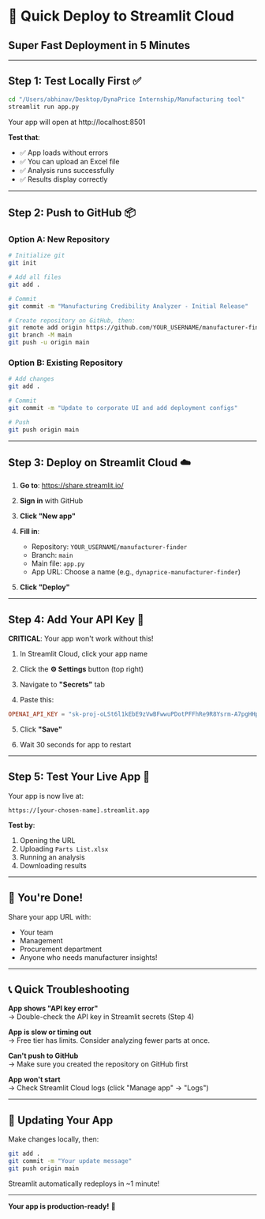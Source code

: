 # 🚀 Quick Deploy to Streamlit Cloud

## Super Fast Deployment in 5 Minutes

---

## Step 1: Test Locally First ✅

```bash
cd "/Users/abhinav/Desktop/DynaPrice Internship/Manufacturing tool"
streamlit run app.py
```

Your app will open at http://localhost:8501

**Test that**:
- ✅ App loads without errors
- ✅ You can upload an Excel file
- ✅ Analysis runs successfully
- ✅ Results display correctly

---

## Step 2: Push to GitHub 📦

### Option A: New Repository

```bash
# Initialize git
git init

# Add all files
git add .

# Commit
git commit -m "Manufacturing Credibility Analyzer - Initial Release"

# Create repository on GitHub, then:
git remote add origin https://github.com/YOUR_USERNAME/manufacturer-finder.git
git branch -M main
git push -u origin main
```

### Option B: Existing Repository

```bash
# Add changes
git add .

# Commit
git commit -m "Update to corporate UI and add deployment configs"

# Push
git push origin main
```

---

## Step 3: Deploy on Streamlit Cloud ☁️

1. **Go to**: https://share.streamlit.io/

2. **Sign in** with GitHub

3. **Click "New app"**

4. **Fill in**:
   - Repository: `YOUR_USERNAME/manufacturer-finder`
   - Branch: `main`
   - Main file: `app.py`
   - App URL: Choose a name (e.g., `dynaprice-manufacturer-finder`)

5. **Click "Deploy"**

---

## Step 4: Add Your API Key 🔑

**CRITICAL**: Your app won't work without this!

1. In Streamlit Cloud, click your app name

2. Click the **⚙️ Settings** button (top right)

3. Navigate to **"Secrets"** tab

4. Paste this:

```toml
OPENAI_API_KEY = "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"
```

5. Click **"Save"**

6. Wait 30 seconds for app to restart

---

## Step 5: Test Your Live App 🎉

Your app is now live at:
```
https://[your-chosen-name].streamlit.app
```

**Test by**:
1. Opening the URL
2. Uploading `Parts List.xlsx`
3. Running an analysis
4. Downloading results

---

## 🎯 You're Done!

Share your app URL with:
- Your team
- Management
- Procurement department
- Anyone who needs manufacturer insights!

---

## 📞 Quick Troubleshooting

**App shows "API key error"**  
→ Double-check the API key in Streamlit secrets (Step 4)

**App is slow or timing out**  
→ Free tier has limits. Consider analyzing fewer parts at once.

**Can't push to GitHub**  
→ Make sure you created the repository on GitHub first

**App won't start**  
→ Check Streamlit Cloud logs (click "Manage app" → "Logs")

---

## 🔄 Updating Your App

Make changes locally, then:

```bash
git add .
git commit -m "Your update message"
git push origin main
```

Streamlit automatically redeploys in ~1 minute!

---

**Your app is production-ready!** 🚀

